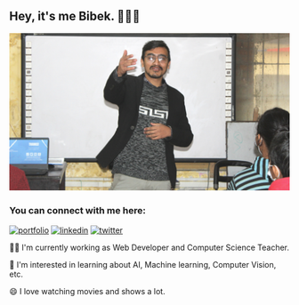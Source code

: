 


## Hey, it's me Bibek. 👋👋👋
![App Screenshot](https://raw.githubusercontent.com/bibekchapagain1/PortfolioWebsiteBibekChapagain/main/images/bibek_cover.png)

### You can connect with me here:


[![portfolio](https://img.shields.io/badge/my_portfolio-000?style=for-the-badge&logo=ko-fi&logoColor=white)](https://bibekchapagain1.github.io/PortfolioWebsiteBibekChapagain/)
[![linkedin](https://img.shields.io/badge/linkedin-0A66C2?style=for-the-badge&logo=linkedin&logoColor=white)](https://www.linkedin.com/in/bibek-chapagain-b5904b193/)
[![twitter](https://img.shields.io/badge/twitter-1DA1F2?style=for-the-badge&logo=twitter&logoColor=white)](https://twitter.com/_bibekchapagain)



👩‍💻 I'm currently working  as Web Developer and Computer Science Teacher.

🧠 I'm interested in learning about AI, Machine learning, Computer Vision, etc.

😄 I love watching movies and shows a lot.

